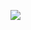![](https://github-readme-stats-git-masterrstaa-rickstaa.vercel.app/api?theme=calm&username=lishengbao&count_private=true&show_icons=true&include_all_commits=true&hide_title=true)
